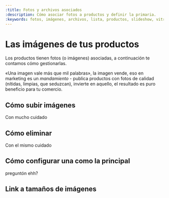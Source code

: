 ```yaml
---
:title: Fotos y archivos asociados
:description: Cómo asociar fotos a productos y definir la primaria.
:keywords: fotos, imágenes, archivos, lista, productos, slideshow, vitrina
---
```


# Las imágenes de tus productos

Los productos tienen fotos (o imágenes) asociadas, a continuación te contamos
cómo gestionarlas.

<div class="tip">«Una imagen vale más que mil palabras», la imagen vende, eso en
marketing es un <em>mandamiento</em> - publica productos con fotos de
calidad (nítidas, limpias, que seduzcan), invierte en aquello, el resultado es
puro beneficio para tu comercio.</div>

## Cómo subir imágenes
Con mucho cuidado

## Cómo eliminar
Con el mismo cuidado

## Cómo configurar una como la principal
preguntón ehh?

## Link a tamaños de imágenes
